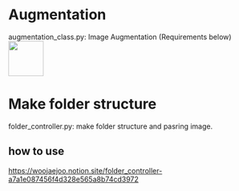 # Augmentation
augmentation_class.py: Image Augmentation (Requirements below)
<img width="70" src="https://github.com/woorej/Korea-Customs-Service/assets/5304511/ed92ac5c-6dfa-4ad3-b313-e603c432472c">


# Make folder structure
folder_controller.py: make folder structure and pasring image.
## how to use
https://woojaejoo.notion.site/folder_controller-a7a1e087456f4d328e565a8b74cd3972
